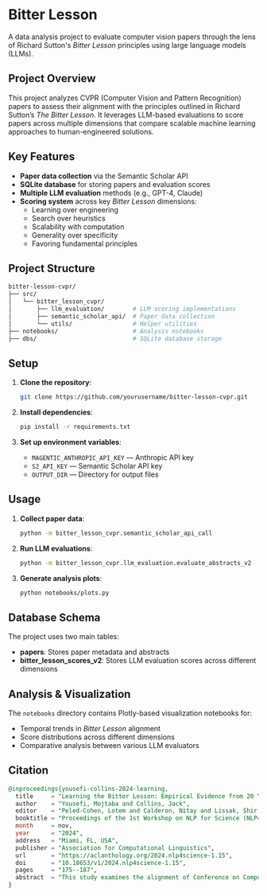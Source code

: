 
Bitter Lesson
==================

A data analysis project to evaluate computer vision papers through the lens of Richard Sutton's _Bitter Lesson_ principles using large language models (LLMs).

Project Overview
----------------

This project analyzes CVPR (Computer Vision and Pattern Recognition) papers to assess their alignment with the principles outlined in Richard Sutton’s _The Bitter Lesson_. It leverages LLM-based evaluations to score papers across multiple dimensions that compare scalable machine learning approaches to human-engineered solutions.

Key Features
------------

*   **Paper data collection** via the Semantic Scholar API
*   **SQLite database** for storing papers and evaluation scores
*   **Multiple LLM evaluation** methods (e.g., GPT-4, Claude)
*   **Scoring system** across key _Bitter Lesson_ dimensions:
    *   Learning over engineering
    *   Search over heuristics
    *   Scalability with computation
    *   Generality over specificity
    *   Favoring fundamental principles

Project Structure
-----------------

```bash
bitter-lesson-cvpr/
├── src/
│   └── bitter_lesson_cvpr/
│       ├── llm_evaluation/        # LLM scoring implementations
│       ├── semantic_scholar_api/  # Paper data collection
│       └── utils/                 # Helper utilities
├── notebooks/                     # Analysis notebooks
├── dbs/                           # SQLite database storage
```

Setup
-----

1.  **Clone the repository**:
    
    ```bash
    git clone https://github.com/yourusername/bitter-lesson-cvpr.git
    ```
2.  **Install dependencies**:
    
    ```bash
    pip install -r requirements.txt
    ```
3.  **Set up environment variables**:
    
    *   `MAGENTIC_ANTHROPIC_API_KEY` — Anthropic API key
    *   `S2_API_KEY` — Semantic Scholar API key
    *   `OUTPUT_DIR` — Directory for output files

Usage
-----

1.  **Collect paper data**:
    
    ```bash
    python -m bitter_lesson_cvpr.semantic_scholar_api_call
    ```
2.  **Run LLM evaluations**:
    
    ```bash
    python -m bitter_lesson_cvpr.llm_evaluation.evaluate_abstracts_v2
    ```
3.  **Generate analysis plots**:
    
    ```bash
    python notebooks/plots.py
    ```

Database Schema
---------------

The project uses two main tables:

*   **papers**: Stores paper metadata and abstracts
*   **bitter\_lesson\_scores\_v2**: Stores LLM evaluation scores across different dimensions

Analysis & Visualization
------------------------

The `notebooks` directory contains Plotly-based visualization notebooks for:

*   Temporal trends in _Bitter Lesson_ alignment
*   Score distributions across different dimensions
*   Comparative analysis between various LLM evaluators

Citation
--------

```sql
@inproceedings{yousefi-collins-2024-learning,
  title     = "Learning the Bitter Lesson: Empirical Evidence from 20 Years of {CVPR} Proceedings",
  author    = "Yousefi, Mojtaba and Collins, Jack",
  editor    = "Peled-Cohen, Lotem and Calderon, Nitay and Lissak, Shir and Reichart, Roi",
  booktitle = "Proceedings of the 1st Workshop on NLP for Science (NLP4Science)",
  month     = nov,
  year      = "2024",
  address   = "Miami, FL, USA",
  publisher = "Association for Computational Linguistics",
  url       = "https://aclanthology.org/2024.nlp4science-1.15",
  doi       = "10.18653/v1/2024.nlp4science-1.15",
  pages     = "175--187",
  abstract  = "This study examines the alignment of Conference on Computer Vision and Pattern Recognition (CVPR) research with the principles of the {``}bitter lesson{''} proposed by Rich Sutton. We analyze two decades of CVPR abstracts and titles using large language models (LLMs) to assess the field's embracement of these principles. Our methodology leverages state-of-the-art natural language processing techniques to systematically evaluate the evolution of research approaches in computer vision. The results reveal significant trends in the adoption of general-purpose learning algorithms and the utilization of increased computational resources. We discuss the implications of these findings for the future direction of computer vision research and its potential impact on broader artificial intelligence development. This work contributes to the ongoing dialogue about the most effective strategies for advancing machine learning and computer vision, offering insights that may guide future research priorities and methodologies in the field.",
}
```
